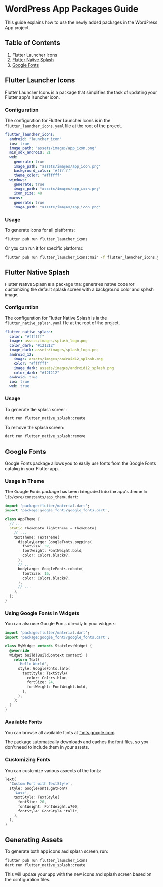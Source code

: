 # WordPress App Packages Guide

This guide explains how to use the newly added packages in the WordPress App project.

## Table of Contents
1. [Flutter Launcher Icons](#flutter-launcher-icons)
2. [Flutter Native Splash](#flutter-native-splash)
3. [Google Fonts](#google-fonts)

## Flutter Launcher Icons

Flutter Launcher Icons is a package that simplifies the task of updating your Flutter app's launcher icon.

### Configuration

The configuration for Flutter Launcher Icons is in the `flutter_launcher_icons.yaml` file at the root of the project.

```yaml
flutter_launcher_icons:
  android: "launcher_icon"
  ios: true
  image_path: "assets/images/app_icon.png"
  min_sdk_android: 21
  web:
    generate: true
    image_path: "assets/images/app_icon.png"
    background_color: "#ffffff"
    theme_color: "#ffffff"
  windows:
    generate: true
    image_path: "assets/images/app_icon.png"
    icon_size: 48
  macos:
    generate: true
    image_path: "assets/images/app_icon.png"
```

### Usage

To generate icons for all platforms:

```bash
flutter pub run flutter_launcher_icons
```

Or you can run it for specific platforms:

```bash
flutter pub run flutter_launcher_icons:main -f flutter_launcher_icons.yaml
```

## Flutter Native Splash

Flutter Native Splash is a package that generates native code for customizing the default splash screen with a background color and splash image.

### Configuration

The configuration for Flutter Native Splash is in the `flutter_native_splash.yaml` file at the root of the project.

```yaml
flutter_native_splash:
  color: "#ffffff"
  image: assets/images/splash_logo.png
  color_dark: "#121212"
  image_dark: assets/images/splash_logo.png
  android_12:
    image: assets/images/android12_splash.png
    color: "#ffffff"
    image_dark: assets/images/android12_splash.png
    color_dark: "#121212"
  android: true
  ios: true
  web: true
```

### Usage

To generate the splash screen:

```bash
dart run flutter_native_splash:create
```

To remove the splash screen:

```bash
dart run flutter_native_splash:remove
```

## Google Fonts

Google Fonts package allows you to easily use fonts from the Google Fonts catalog in your Flutter app.

### Usage in Theme

The Google Fonts package has been integrated into the app's theme in `lib/core/constants/app_theme.dart`:

```dart
import 'package:flutter/material.dart';
import 'package:google_fonts/google_fonts.dart';

class AppTheme {
  // ...
  static ThemeData lightTheme = ThemeData(
    // ...
    textTheme: TextTheme(
      displayLarge: GoogleFonts.poppins(
        fontSize: 32,
        fontWeight: FontWeight.bold,
        color: Colors.black87,
      ),
      // ...
      bodyLarge: GoogleFonts.roboto(
        fontSize: 16,
        color: Colors.black87,
      ),
      // ...
    ),
  );
}
```

### Using Google Fonts in Widgets

You can also use Google Fonts directly in your widgets:

```dart
import 'package:flutter/material.dart';
import 'package:google_fonts/google_fonts.dart';

class MyWidget extends StatelessWidget {
  @override
  Widget build(BuildContext context) {
    return Text(
      'Hello World',
      style: GoogleFonts.lato(
        textStyle: TextStyle(
          color: Colors.blue,
          fontSize: 24,
          fontWeight: FontWeight.bold,
        ),
      ),
    );
  }
}
```

### Available Fonts

You can browse all available fonts at [fonts.google.com](https://fonts.google.com/).

The package automatically downloads and caches the font files, so you don't need to include them in your assets.

### Customizing Fonts

You can customize various aspects of the fonts:

```dart
Text(
  'Custom Font with TextStyle',
  style: GoogleFonts.getFont(
    'Lato',
    textStyle: TextStyle(
      fontSize: 20,
      fontWeight: FontWeight.w700,
      fontStyle: FontStyle.italic,
    ),
  ),
)
```

## Generating Assets

To generate both app icons and splash screen, run:

```bash
flutter pub run flutter_launcher_icons
dart run flutter_native_splash:create
```

This will update your app with the new icons and splash screen based on the configuration files.
